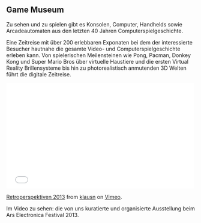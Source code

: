 ## Game Museum

Zu sehen und zu spielen gibt es Konsolen, Computer, Handhelds sowie Arcadeautomaten aus den letzten 40 Jahren Computerspielgeschichte.

Eine Zeitreise mit über 200 erlebbaren Exponaten bei dem der interessierte Besucher hautnahe die gesamte Video- und Computerspielgeschichte erleben kann. Von spielerischen Meilensteinen wie Pong, Pacman, Donkey Kong und Super Mario Bros über virtuelle Haustiere und die ersten Virtual Reality Brillensysteme bis hin zu photorealistisch anmutenden 3D Welten führt die digitale Zeitreise.

<div class="Video Video--widescreen">
  <iframe src="//player.vimeo.com/video/77685023" width="500" height="281" frameborder="0" webkitallowfullscreen mozallowfullscreen allowfullscreen></iframe>
</div>

<p><a href="http://vimeo.com/77685023">Retroperspektiven 2013</a> from <a href="http://vimeo.com/klausn">klausn</a> on <a href="https://vimeo.com">Vimeo</a>.</p>

Im Video zu sehen: die von uns kuratierte und organisierte Ausstellung beim Ars Electronica Festival 2013.
